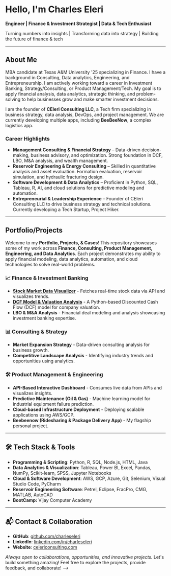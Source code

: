 # Hello, I'm Charles Eleri

**Engineer | Finance & Investment Strategist | Data & Tech Enthusiast**

Turning numbers into insights | Transforming data into strategy | Building the future of finance & tech

---

## About Me

MBA candidate at Texas A&M University '25 specializing in Finance. I have a background in Consulting, Data analytics, Engineering, and Entrepreneurship.
I am actively working toward a career in Investment Banking, Strategy/Consulting, or Product Management/Tech. 
My goal is to apply financial analysis, data analytics, strategic thinking, and problem-solving to help businesses grow and make smarter investment decisions.

I am the founder of **CEleri Consulting LLC**, a Tech firm specializing in business strategy, data analysis, DevOps, and project management. We are currently developing multiple apps, including **BeeBeeNow**, a complex logistics app.

### Career Highlights
- **Management Consulting & Financial Strategy** – Data-driven decision-making, business advisory, and optimization. Strong foundation in DCF, LBO, M&A analysis, and wealth management.
- **Reservoir Engineering & Energy Consulting** – Skilled in quantitative analysis and asset evaluation. Formation evaluation, reservoir simulation, and hydraulic fracturing design.
- **Software Development & Data Analytics** – Proficient in Python, SQL, Tableau, R, AI, and cloud solutions for predictive modeling and automation.
- **Entrepreneurial & Leadership Experience** – Founder of CEleri Consulting LLC to drive business strategy and technical solutions. Currently developing a Tech Startup, Project Hiker.
---
## **Portfolio/Projects**

Welcome to my **Portfolio, Projects, & Cases**! This repository showcases some of my work across **Finance, Consulting, Product Management, Engineering, and Data Analytics**. Each project demonstrates my ability to apply financial modeling, data analytics, automation, and cloud technologies to solve real-world problems.


### 📈 Finance & Investment Banking

- **[Stock Market Data Visualizer](https://github.com/charleseleri/stock-data-visualizer)** - Fetches real-time stock data via API and visualizes trends.
- **[DCF Model & Valuation Analysis](https://github.com/charleseleri/Dcf-valuation)** - A Python-based Discounted Cash Flow (DCF) model for company valuation.
- **LBO & M&A Analysis** - Financial deal modeling and analysis showcasing investment banking expertise.

### 📊 Consulting & Strategy

- **Market Expansion Strategy** - Data-driven consulting analysis for business growth.
- **Competitive Landscape Analysis** - Identifying industry trends and opportunities using analytics.

### 🛠 Product Management & Engineering

- **API-Based Interactive Dashboard** - Consumes live data from APIs and visualizes insights.
- **Predictive Maintenance (Oil & Gas)** - Machine learning model for industrial equipment failure prediction.
- **Cloud-based Infrastructure Deployment** - Deploying scalable applications using AWS/GCP.
- **Beebeenow (Ridesharing & Package Delivery App)** - My flagship personal project.

---

## 🛠 Tech Stack & Tools

- **Programming & Scripting**: Python, R, SQL, Node.js, HTML, Java
- **Data Analytics & Visualization**: Tableau, Power BI, Excel, Pandas, NumPy, Scikit-learn, SPSS, Jupyter Notebooks
- **Cloud & Software Development**: AWS, GCP, Azure, Git, Selenium, Visual Studio Code, PyCharm
- **Reservoir Engineering Software**: Petrel, Eclipse, FracPro, CMG, MATLAB, AutoCAD
- **BootCamp:** Vijay Computer Academy

---

## 📬 Contact & Collaboration

- **GitHub**: [github.com/charleseleri](https://github.com/charleseleri)
- **LinkedIn**: [linkedin.com/in/charleseleri](https://linkedin.com/in/charleseleri)
- **Website**: [celericonsulting.com](https://celericonsulting.com)

*Always open to collaborations, opportunities, and innovative projects.* Let's build something amazing!
Feel free to explore the projects, provide feedback, and collaborate!
-->
